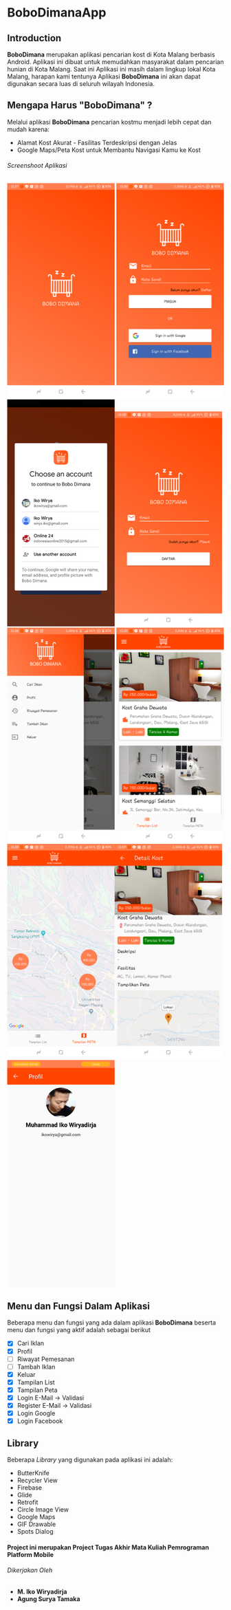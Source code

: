 # BoboDimanaApp
## Introduction 
**BoboDimana** merupakan aplikasi pencarian kost di Kota Malang berbasis Android. Aplikasi ini dibuat untuk memudahkan masyarakat dalam pencarian hunian di Kota Malang. Saat ini Aplikasi ini masih dalam lingkup lokal Kota Malang, harapan kami tentunya Aplikasi **BoboDimana** ini akan dapat digunakan secara luas di seluruh wilayah Indonesia. 
 
## Mengapa Harus "BoboDimana" ? 
Melalui aplikasi **BoboDimana** pencarian kostmu menjadi lebih cepat dan mudah karena: 
- Alamat Kost Akurat - Fasilitas Terdeskripsi dengan Jelas 
- Google Maps/Peta Kost untuk Membantu Navigasi Kamu ke Kost 

###### Screenshoot Aplikasi 
<img src="https://github.com/ikowirya/BoboDimanaApp/blob/master/DokumentasiBoboDimana/Screenshot_2018-12-14-13-57-33-562_com.dimana.bobo.bobodimanaapp.png" width="250"> <img src="https://github.com/ikowirya/BoboDimanaApp/blob/master/DokumentasiBoboDimana/Screenshot_2018-12-14-13-58-14-702_com.dimana.bobo.bobodimanaapp.png" width="250"> <img src="https://github.com/ikowirya/BoboDimanaApp/blob/master/DokumentasiBoboDimana/Screenshot_2018-12-13-21-03-28-84.png" width="250"><img src="https://github.com/ikowirya/BoboDimanaApp/blob/master/DokumentasiBoboDimana/Screenshot_2018-12-14-13-58-19-119_com.dimana.bobo.bobodimanaapp.png" width="250"><img src="https://github.com/ikowirya/BoboDimanaApp/blob/master/DokumentasiBoboDimana/Screenshot_2018-12-14-13-58-53-713_com.dimana.bobo.bobodimanaapp.png" width="250"> <img src="https://github.com/ikowirya/BoboDimanaApp/blob/master/DokumentasiBoboDimana/Screenshot_2018-12-14-13-58-41-906_com.dimana.bobo.bobodimanaapp.png" width="250"> <img src="https://github.com/ikowirya/BoboDimanaApp/blob/master/DokumentasiBoboDimana/Screenshot_2018-12-14-13-58-47-918_com.dimana.bobo.bobodimanaapp.png" width="250"><img src="https://github.com/ikowirya/BoboDimanaApp/blob/master/DokumentasiBoboDimana/Screenshot_2018-12-14-13-59-06-899_com.dimana.bobo.bobodimanaapp.png" width="250"><img src="https://github.com/ikowirya/BoboDimanaApp/blob/master/DokumentasiBoboDimana/Screenshot_2018-12-13-21-06-00-63.png" width="250">

## Menu dan Fungsi Dalam Aplikasi 
Beberapa menu dan fungsi yang ada dalam aplikasi **BoboDimana** beserta menu dan fungsi yang aktif adalah sebagai berikut 
- [x] Cari Iklan 
- [x] Profil 
- [ ] Riwayat Pemesanan 
- [ ] Tambah Iklan 
- [x] Keluar 
- [x] Tampilan List 
- [x] Tampilan Peta 
- [x] Login E-Mail -> Validasi
- [x] Register E-Mail -> Validasi
- [x] Login Google 
- [x] Login Facebook

## Library  
Beberapa _Library_ yang digunakan pada aplikasi ini adalah: 
- ButterKnife 
- Recycler View 
- Firebase 
- Glide 
- Retrofit 
- Circle Image View 
- Google Maps 
- GIF Drawable 
- Spots Dialog 

#### Project ini merupakan Project Tugas Akhir Mata Kuliah Pemrograman Platform Mobile 
###### Dikerjakan Oleh 
- **M. Iko Wiryadirja** 
- **Agung Surya Tamaka** 

